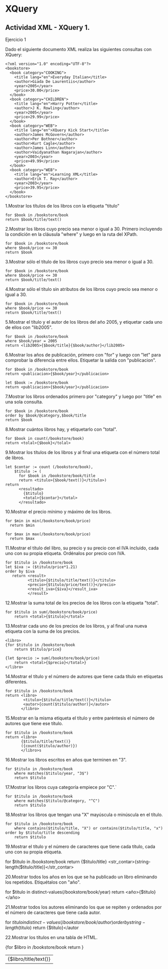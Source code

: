 # XQuery

## Actividad XML - XQuery 1.
Ejercicio 1

Dado el siguiente documento XML realiza las siguientes consultas con XQuery:

```
<?xml version="1.0" encoding="UTF-8"?>
<bookstore>
  <book category="COOKING">
    <title lang="en">Everyday Italian</title>
    <author>Giada De Laurentiis</author>
    <year>2005</year>
    <price>30.00</price>
  </book>
  <book category="CHILDREN">
    <title lang="en">Harry Potter</title>
    <author>J K. Rowling</author>
    <year>2005</year>
    <price>29.99</price>
  </book>
  <book category="WEB">
    <title lang="en">XQuery Kick Start</title>
    <author>James McGovern</author>
    <author>Per Bothner</author>
    <author>Kurt Cagle</author>
    <author>James Linn</author>
    <author>Vaidyanathan Nagarajan</author>
    <year>2003</year>
    <price>49.99</price>
  </book>
  <book category="WEB">
    <title lang="en">Learning XML</title>
    <author>Erik T. Ray</author>
    <year>2003</year>
    <price>39.95</price>
  </book>
</bookstore> 
```

1.Mostrar los títulos de los libros con la etiqueta "titulo"

```
for $book in /bookstore/book
return $book/title/text()
```

2.Mostrar los libros cuyo precio sea menor o igual a 30. Primero incluyendo la condición en la cláusula "where" y luego en la ruta del XPath.

```
for $book in /bookstore/book
where $book/price <= 30
return $book
```

3.Mostrar sólo el título de los libros cuyo precio sea menor o igual a 30.

```
for $book in /bookstore/book
where $book/price <= 30
return $book/title/text()
```

4.Mostrar sólo el título sin atributos de los libros cuyo precio sea menor o igual a 30.

```
for $book in /bookstore/book
where $book/price <= 30
return $book/title/text()
```

5.Mostrar el título y el autor de los libros del año 2005, y etiquetar cada uno de ellos con "lib2005".

```
for $book in /bookstore/book
where $book/year = 2005
return <lib2005>{$book/title}{$book/author}</lib2005>
```

6.Mostrar los años de publicación, primero con "for" y luego con "let" para comprobar la diferencia entre ellos. Etiquetar la salida con "publicacion".

```
for $book in /bookstore/book
return <publicacion>{$book/year}</publicacion>

let $book := /bookstore/book
return <publicacion>{$book/year}</publicacion>
```

7.Mostrar los libros ordenados primero por "category" y luego por "title" en una sola consulta.

```
for $book in /bookstore/book
order by $book/@category,$book/title
return $book
```

8.Mostrar cuántos libros hay, y etiquetarlo con "total".
```
for $book in count(/bookstore/book)
return <tolal>{$book}</tolal>
```

9.Mostrar los títulos de los libros y al final una etiqueta con el número total de libros.

```
let $contar := count (/bookstore/book),
    $titulo := (
      for $book in /bookstore/book/title 
      return <titulo>{$book/text()}</titulo>) 
return 
      <resultado>
        {$titulo}
        <total>{$contar}</total>
      </resultado>
```

10.Mostrar el precio mínimo y máximo de los libros.

```
for $min in min(/bookstore/book/price)
  return $min

for $max in max(/bookstore/book/price)
  return $max
```

11.Mostrar el título del libro, su precio y su precio con el IVA incluido, cada uno con su propia etiqueta. Ordénalos por precio con IVA.

```
for $titulo in /bookstore/book
let $iva := ($titulo/price*1.21)
order by $iva
   return <result>
          <titulo>{$titulo/title/text()}</titulo>
          <precio>{$titulo/price/text()}</precio>
          <result_iva>{$iva}</result_iva>
          </result>
```

12.Mostrar la suma total de los precios de los libros con la etiqueta "total".

```
for $titulo in sum(/bookstore/book/price)
    return <total>{$titulo}</total>
```

13.Mostrar cada uno de los precios de los libros, y al final una nueva etiqueta con la suma de los precios.

```
<libro>
{for $titulo in /bookstore/book
    return $titulo/price}

{let $precio := sum(/bookstore/book/price)
    return <total>{$precio}</total>}
</libro>
```
14.Mostrar el título y el número de autores que tiene cada título en etiquetas diferentes.

```
for $titulo in /bookstore/book
return <libro>
        <titulo>{$titulo/title/text()}</titulo>
        <autor>{count($titulo/author)}</autor>
       </libro>
```
15.Mostrar en la misma etiqueta el título y entre paréntesis el número de autores que tiene ese título.

```
for $titulo in /bookstore/book
return <libro>
       {$titulo/title/text()}
       ({count($titulo/author)})
       </libro>s
```
16.Mostrar los libros escritos en años que terminen en "3".

```
for $titulo in /bookstore/book
    where matches($titulo/year, "3$")
    return $titulo
```

17.Mostrar los libros cuya categoría empiece por "C".`

```
for $titulo in /bookstore/book
    where matches($titulo/@category, "^C")
    return $titulo
```

18.Mostrar los libros que tengan una "X" mayúscula o minúscula en el título.

```
for $titulo in /bookstore/book
    where contains($titulo/title, "X") or contains($titulo/title, "x") order by $titulo/title descending
    return $titulo
```

19.Mostrar el título y el número de caracteres que tiene cada título, cada uno con su propia etiqueta.

for $titulo in /bookstore/book
return <libro>
          {$titulo/title}
          <str_contar>{string-length($titulo/title)}</str_contar>
        </libro>

20.Mostrar todos los años en los que se ha publicado un libro eliminando los repetidos. Etiquétalos con "año".

for $titulo in distinct-values(/bookstore/book/year)
return <año>{$titulo}</año>

21.Mostrar todos los autores eliminando los que se repiten y ordenados por el número de caracteres que tiene cada autor.

for $titulo in distinct-values(/bookstore/book/author)
order by string-length($titulo)
return <autor>{$titulo}</autor

22.Mostrar los títulos en una tabla de HTML.

<table>
{for $libro in /bookstore/book
  return <tr><td>{$libro/title/text()}</td></tr>}
</table>